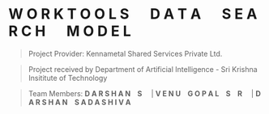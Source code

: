 # W O R K T O O L S &emsp; D A T A &emsp; S E A R C H &emsp; M O D E L

> Project Provider: Kennametal Shared Services Private Ltd.

> Project received by Department of Artificial Intelligence - Sri Krishna Insititute of Technology

> Team Members: **D A R S H A N &ensp; S** &emsp;| **V E N U &ensp; G O P A L &ensp; S &ensp; R** &emsp;| **D A R S H A N &ensp; S A D A S H I V A**
